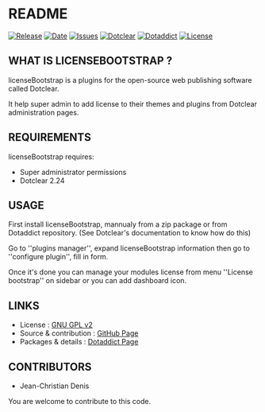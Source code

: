 # README

[![Release](https://img.shields.io/github/v/release/JcDenis/licenseBootstrap)](https://github.com/JcDenis/licenseBootstrap/releases)
[![Date](https://img.shields.io/github/release-date/JcDenis/licenseBootstrap)](https://github.com/JcDenis/licenseBootstrap/releases)
[![Issues](https://img.shields.io/github/issues/JcDenis/licenseBootstrap)](https://github.com/JcDenis/licenseBootstrap/issues)
[![Dotclear](https://img.shields.io/badge/dotclear-v2.24-blue.svg)](https://fr.dotclear.org/download)
[![Dotaddict](https://img.shields.io/badge/dotaddict-official-green.svg)](https://plugins.dotaddict.org/dc2/details/licenseBootstrap)
[![License](https://img.shields.io/github/license/JcDenis/licenseBootstrap)](https://github.com/JcDenis/licenseBootstrap/blob/master/LICENSE)

## WHAT IS LICENSEBOOTSTRAP ?

licenseBootstrap is a plugins for the open-source 
web publishing software called Dotclear.

It help super admin to add license to their 
themes and plugins from Dotclear administration pages.

## REQUIREMENTS

 licenseBootstrap requires: 

  * Super administrator permissions
  * Dotclear 2.24 

## USAGE

First install licenseBootstrap, mannualy from a zip package or from 
Dotaddict repository. (See Dotclear's documentation to know how do this)

Go to ''plugins manager'', expand licenseBootstrap information then 
go to ''configure plugin'', fill in form.

Once it's done you can manage your modules license from menu 
''License bootstrap'' on sidebar or you can add dashboard icon.

## LINKS

 * License : [GNU GPL v2](https://www.gnu.org/licenses/old-licenses/lgpl-2.0.html)
 * Source & contribution : [GitHub Page](https://github.com/licenseBootstrap)
 * Packages & details : [Dotaddict Page](https://plugins.dotaddict.org/dc2/details/licenseBootstrap)

## CONTRIBUTORS

 * Jean-Christian Denis

 You are welcome to contribute to this code.
